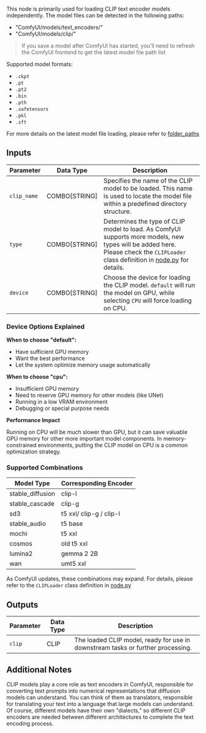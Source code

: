 This node is primarily used for loading CLIP text encoder models independently.
The model files can be detected in the following paths:
- "ComfyUI/models/text_encoders/"
- "ComfyUI/models/clip/"

> If you save a model after ComfyUI has started, you'll need to refresh the ComfyUI frontend to get the latest model file path list

Supported model formats:
- `.ckpt`
- `.pt`
- `.pt2`
- `.bin`
- `.pth`
- `.safetensors`
- `.pkl`
- `.sft`

For more details on the latest model file loading, please refer to [folder_paths](https://github.com/comfyanonymous/ComfyUI/blob/master/folder_paths.py)

## Inputs

| Parameter     | Data Type     | Description |
|---------------|---------------|-------------|
| `clip_name`   | COMBO[STRING] | Specifies the name of the CLIP model to be loaded. This name is used to locate the model file within a predefined directory structure. |
| `type`        | COMBO[STRING] | Determines the type of CLIP model to load. As ComfyUI supports more models, new types will be added here. Please check the `CLIPLoader` class definition in [node.py](https://github.com/comfyanonymous/ComfyUI/blob/master/nodes.py) for details. |
| `device`      | COMBO[STRING] | Choose the device for loading the CLIP model. `default` will run the model on GPU, while selecting `CPU` will force loading on CPU. |

### Device Options Explained

**When to choose "default":**

- Have sufficient GPU memory
- Want the best performance
- Let the system optimize memory usage automatically

**When to choose "cpu":**

- Insufficient GPU memory
- Need to reserve GPU memory for other models (like UNet)
- Running in a low VRAM environment
- Debugging or special purpose needs

**Performance Impact**

Running on CPU will be much slower than GPU, but it can save valuable GPU memory for other more important model components. In memory-constrained environments, putting the CLIP model on CPU is a common optimization strategy.

### Supported Combinations

| Model Type | Corresponding Encoder |
|------------|---------------------|
| stable_diffusion | clip-l |
| stable_cascade | clip-g |
| sd3 | t5 xxl/ clip-g / clip-l |
| stable_audio | t5 base |
| mochi | t5 xxl |
| cosmos | old t5 xxl |
| lumina2 | gemma 2 2B |
| wan | umt5 xxl |

As ComfyUI updates, these combinations may expand. For details, please refer to the `CLIPLoader` class definition in [node.py](https://github.com/comfyanonymous/ComfyUI/blob/master/nodes.py)

## Outputs

| Parameter | Data Type | Description |
|-----------|-----------|-------------|
| `clip`    | CLIP      | The loaded CLIP model, ready for use in downstream tasks or further processing. |

## Additional Notes

CLIP models play a core role as text encoders in ComfyUI, responsible for converting text prompts into numerical representations that diffusion models can understand. You can think of them as translators, responsible for translating your text into a language that large models can understand. Of course, different models have their own "dialects," so different CLIP encoders are needed between different architectures to complete the text encoding process.
